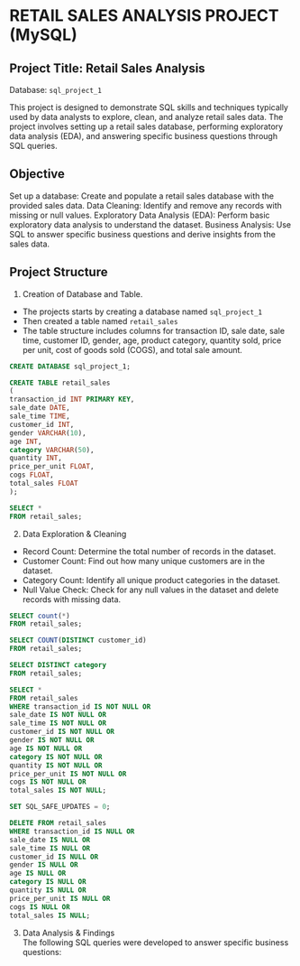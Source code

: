 # RETAIL SALES ANALYSIS PROJECT (MySQL)
## Project Title: Retail Sales Analysis
Database: `sql_project_1`

This project is designed to demonstrate SQL skills and techniques typically used by data analysts to explore, clean, and analyze retail sales data. The project involves setting up a retail sales database, performing exploratory data analysis (EDA), and answering specific business questions through SQL queries.

## Objective
Set up a database: Create and populate a retail sales database with the provided sales data.
Data Cleaning: Identify and remove any records with missing or null values.
Exploratory Data Analysis (EDA): Perform basic exploratory data analysis to understand the dataset.
Business Analysis: Use SQL to answer specific business questions and derive insights from the sales data.

## Project Structure 
1. Creation of Database and Table. <br>
- The projects starts by creating a database named `sql_project_1`
- Then created a table named `retail_sales`
- The table structure includes columns for transaction ID, sale date, sale time, customer ID, gender, age, product category, quantity sold, price per unit, cost of goods sold (COGS), and total sale amount.
```sql
CREATE DATABASE sql_project_1;

CREATE TABLE retail_sales
(
transaction_id INT PRIMARY KEY,
sale_date DATE,
sale_time TIME,
customer_id INT,
gender VARCHAR(10),
age INT,
category VARCHAR(50),
quantity INT,
price_per_unit FLOAT,
cogs FLOAT,
total_sales FLOAT
);

SELECT * 
FROM retail_sales;
```
2. Data Exploration & Cleaning <br>
- Record Count: Determine the total number of records in the dataset. <br>
- Customer Count: Find out how many unique customers are in the dataset. <br>
- Category Count: Identify all unique product categories in the dataset. <br>
- Null Value Check: Check for any null values in the dataset and delete records with missing data.

```sql
SELECT count(*)
FROM retail_sales;

SELECT COUNT(DISTINCT customer_id) 
FROM retail_sales;

SELECT DISTINCT category 
FROM retail_sales;

SELECT * 
FROM retail_sales
WHERE transaction_id IS NOT NULL OR 
sale_date IS NOT NULL OR 
sale_time IS NOT NULL OR 
customer_id IS NOT NULL OR 
gender IS NOT NULL OR 
age IS NOT NULL OR 
category IS NOT NULL OR 
quantity IS NOT NULL OR 
price_per_unit IS NOT NULL OR 
cogs IS NOT NULL OR 
total_sales IS NOT NULL; 

SET SQL_SAFE_UPDATES = 0;

DELETE FROM retail_sales 
WHERE transaction_id IS NULL OR 
sale_date IS NULL OR 
sale_time IS NULL OR 
customer_id IS NULL OR 
gender IS NULL OR 
age IS NULL OR 
category IS NULL OR 
quantity IS NULL OR 
price_per_unit IS NULL OR 
cogs IS NULL OR 
total_sales IS NULL;
```
3. Data Analysis & Findings <br>
The following SQL queries were developed to answer specific business questions: <br>

